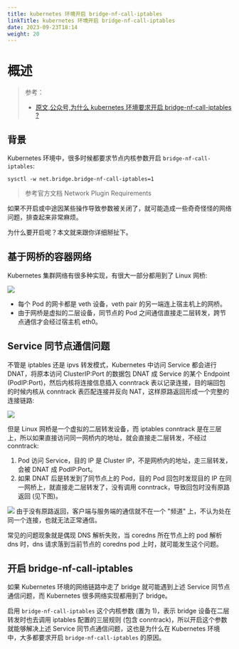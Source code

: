 ```yaml
---
title: kubernetes 环境开启 bridge-nf-call-iptables
linkTitle: kubernetes 环境开启 bridge-nf-call-iptables
date: 2023-09-23T18:14
weight: 20
---
```


# 概述

> 参考：
> 
> - [原文,公众号,为什么 kubernetes 环境要求开启 bridge-nf-call-iptables ?](https://mp.weixin.qq.com/s/f6M-xjvvgwZ75ufAfHOEbg)

## 背景

Kubernetes 环境中，很多时候都要求节点内核参数开启 `bridge-nf-call-iptables`:

```
sysctl -w net.bridge.bridge-nf-call-iptables=1
```

> 参考官方文档 Network Plugin Requirements

如果不开启或中途因某些操作导致参数被关闭了，就可能造成一些奇奇怪怪的网络问题，排查起来非常麻烦。

为什么要开启呢？本文就来跟你详细掰扯下。

## 基于网桥的容器网络

Kubernetes 集群网络有很多种实现，有很大一部分都用到了 Linux 网桥:

![](https://notes-learning.oss-cn-beijing.aliyuncs.com/wbh8l2/1622078114992-3789489c-ec6b-4424-80a7-d61eb8f5a0c9.webp)

- 每个 Pod 的网卡都是 veth 设备，veth pair 的另一端连上宿主机上的网桥。
- 由于网桥是虚拟的二层设备，同节点的 Pod 之间通信直接走二层转发，跨节点通信才会经过宿主机 eth0。

## Service 同节点通信问题

不管是 iptables 还是 ipvs 转发模式，Kubernetes 中访问 Service 都会进行 DNAT，将原本访问 ClusterIP:Port 的数据包 DNAT 成 Service 的某个 Endpoint (PodIP:Port)，然后内核将连接信息插入 conntrack 表以记录连接，目的端回包的时候内核从 conntrack 表匹配连接并反向 NAT，这样原路返回形成一个完整的连接链路:

![](https://notes-learning.oss-cn-beijing.aliyuncs.com/wbh8l2/1622078114956-2f2ca711-0bda-46ae-a73d-5b4c4fc05ba0.webp)

但是 Linux 网桥是一个虚拟的二层转发设备，而 iptables conntrack 是在三层上，所以如果直接访问同一网桥内的地址，就会直接走二层转发，不经过 conntrack:

1. Pod 访问 Service，目的 IP 是 Cluster IP，不是网桥内的地址，走三层转发，会被 DNAT 成 PodIP:Port。
2. 如果 DNAT 后是转发到了同节点上的 Pod，目的 Pod 回包时发现目的 IP 在同一网桥上，就直接走二层转发了，没有调用 conntrack，导致回包时没有原路返回 (见下图)。

![](https://notes-learning.oss-cn-beijing.aliyuncs.com/wbh8l2/1622078115240-6df97fce-9fc4-4966-abbd-378a3d0c4bb1.webp)
由于没有原路返回，客户端与服务端的通信就不在一个 "频道" 上，不认为处在同一个连接，也就无法正常通信。

常见的问题现象就是偶现 DNS 解析失败，当 coredns 所在节点上的 pod 解析 dns 时，dns 请求落到当前节点的 coredns pod 上时，就可能发生这个问题。

## 开启 bridge-nf-call-iptables

如果 Kubernetes 环境的网络链路中走了 bridge 就可能遇到上述 Service 同节点通信问题，而 Kubernetes 很多网络实现都用到了 bridge。

启用 `bridge-nf-call-iptables` 这个内核参数 (置为 1)，表示 bridge 设备在二层转发时也去调用 iptables 配置的三层规则 (包含 conntrack)，所以开启这个参数就能够解决上述 Service 同节点通信问题，这也是为什么在 Kubernetes 环境中，大多都要求开启 `bridge-nf-call-iptables` 的原因。
